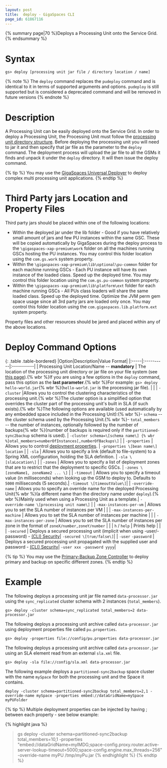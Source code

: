 ```yaml
---
layout: post
title:  deploy - GigaSpaces CLI
page_id: 61867116
---
```


{% summary page|70 %}Deploys a Processing Unit onto the Service Grid.{% endsummary %}

# Syntax

    gs> deploy [processing unit jar file / directory location / name]
{% note %}
The `deploy` command replaces the `pudeploy` command and is identical to it in terms of supported arguments and options.
`pudeploy` is still supported but is considered a deprecated command and will be removed in future versions
{% endnote %}

# Description

A Processing Unit can be easily deployed onto the Service Grid. In order to deploy a Processing Unit, the Processing Unit must follow the [processing unit directory structure](./the-processing-unit-structure-and-configuration.html).
Before deploying the processing unit you will need to jar it and then specify that jar file as the parameter to the `deploy` command. The deployment process will upload the jar file to all the GSMs it finds and unpack it under the `deploy` directory. It will then issue the deploy command.

{% tip %}
You may use the [GigaSpaces Universal Deployer](http://wiki.gigaspaces.com/wiki/display/SBP/Universal+Deployer) to deploy complex multi processing unit applications.
{% endtip %}

# Third Party jars Location and Property Files

Third party jars should be placed within one of the following locations:

- Within the deployed jar under the lib folder - Good if you have relatively small amount of jars and few PU instances within the same GSC. These will be copied automatically by GigaSpaces during the deploy process to the `\gigaspaces-xap-premium\work` folder on all the machines running GSCs hosting the PU instances. You may control this folder location using the `com.gs.work` system property.
- Within the `\gigaspaces-xap-premium\lib\optional\pu-common` folder for each machine running GSCs - Each PU instance will have its own instance of the loaded class. Speed up the deployed time. You may control this folder location using the `com.gs.pu-common` system property.
- Within the `\gigaspaces-xap-premium\lib\platform\ext` folder for each machine running GSCs - All PUs class loaders will share the same loaded class. Speed up the deployed time. Optimize the JVM perm gem space usage since all 3rd party jars are loaded only once. You may control this folder location using the `com.gigaspaces.lib.platform.ext` system property.

Property files and other resources should be jared and placed within any of the above locations.

# Deploy Command Options

{: .table .table-bordered}
|Option|Description|Value Format|
|:-----|:----------|:-----------|
| Processing Unit Location/Name -- **mandatory** | The location of the processing unit directory or jar file on your file system (see [this page](./deploying-onto-the-service-grid.html)).{% wbr %}If you are using a few options in the `deploy` command, pass this option as the **last parameter**.{% wbr %}For example: `gs> deploy hello-world.jar`{% wbr %}(`hello-world.jar` is the processing jar file). | |
| `-cluster` |Allows you to control the clustering characteristics of the processing unit.{% wbr %}The cluster option is a simplified option that overrides the cluster part of the processing unit's built in SLA (if such exists).{% wbr %}The following options are available (used automatically by any embedded space included in the Processing Unit):{% wbr %}- `schema` -- the cluster schema used by the Processing Unit.{% wbr %}- `total_members` -- the number of instances, optionally followed by the number of backups{% wbr %}(number of backups is required only if the `partitioned-sync2backup` schema is used). | `-cluster schema=\[schema name\] {% wbr %}otal_members=numberOfInstances[,numberOfBackups\]` |
| `-properties` | Allows you to control [deployment properties](./deployment-properties.html). | `-properties \[bean name\] location` |
| `-sla` | Allows you to specify a link (default to file-system) to a Spring XML configuration, holding the SLA definition. | `-sla \[slaLocation\]` |
| `-zones` | Allows you to specify a list of deployment zones that are to restrict that the deployment to specific GSCs. | `-zones \[zoneName1, zoneName2 ... \]` |
| `-timeout` | Allows you to specify a timeout value (in milliseconds) when looking up the GSM to deploy to.
  Defaults to `5000` milliseconds (5 seconds).| `-timeout \[timeoutValue\]`|
| `-override-name` | Allows you to specify an override name for the deployed Processing Unit{% wbr %}(a different name than the directory name under `deploy`).{% wbr %}Mainly used when using a Processing Unit as a template.| `-override-name \[processing unit name\]` |
| `-max-instances-per-vm` | Allows you to set the SLA number of instances per VM | |
| `-max-instances-per-machine` | Allows you to set the SLA number of instances per machine | |
| `-max-instances-per-zone` | Allows you to set the SLA number of instances per zone in the format of `zoneX/number,zoneY/number` | |
| `h` / `help`  | Prints help | |
| `-secured` | Deploys a secured processing unit (implicit when using -user/-password) - [(CLI) Security](./command-line-interface-(cli)-security.html)| `-secured \[true/false\]`|
| `-user` `-password` | Deploys a secured processing unit propagated with the supplied user and password - [(CLI) Security](./command-line-interface-(cli)-security.html)| `-user xxx -password yyyy`|

{% tip %}
You may use the [Primary-Backup Zone Controller](http://wiki.gigaspaces.com/wiki/display/SBP/Primary-Backup+Zone+Controller) to deploy primary and backup on specific different zones.
{% endtip %}

# Example

The following deploys a processing unit jar file named `data-processor.jar` using the `sync_replicated` cluster schema with 2 instances (`total_members`).

    gs> deploy -cluster schema=sync_replicated total_members=2 data-processor.jar

The following deploys a processing unit archive called `data-processor.jar` using deployment properties file called `pu.properties`.

    gs> deploy -properties file://config/pu.properties data-processor.jar

The following deploys a processing unit archive called `data-processor.jar` using an SLA element read from an external `sla.xml` file.

    gs> deploy -sla file://config/sla.xml data-processor.jar

The following example deploys a `partitioned-sync2backup` space cluster with the name `mySpace` for both the processing unit and the Space it contains.

    deploy -cluster schema=partitioned-sync2backup total_members=2,1 -override-name mySpace -properties embed://dataGridName=mySpace myPUFolder

{% tip %}
Multiple deployment properties can be injected by having ; between each property - see below example:

{% highlight java %}
>gs deploy -cluster schema=partitioned-sync2backup total_members=10,1
-properties "embed://dataGridName=myIMDG;space-config.proxy.router.active-server-lookup-timeout=5000;space-config.engine.max_threads=256"
-override-name myPU /tmp/myPu.jar
{% endhighlight %}
{% endtip %}

